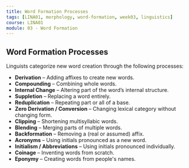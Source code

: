 ```yaml
---
title: Word Formation Processes
tags: [LINA01, morphology, word-formation, week03, linguistics]
course: LINA01
module: 03 - Word Formation
---
```


## Word Formation Processes

Linguists categorize new word creation through the following processes:

- **Derivation** – Adding affixes to create new words.
- **Compounding** – Combining whole words.
- **Internal Change** – Altering part of the word’s internal structure.
- **Suppletion** – Replacing a word entirely.
- **Reduplication** – Repeating part or all of a base.
- **Zero Derivation / Conversion** – Changing lexical category without changing form.
- **Clipping** – Shortening multisyllabic words.
- **Blending** – Merging parts of multiple words.
- **Backformation** – Removing a (real or assumed) affix.
- **Acronyms** – Using initials pronounced as a new word.
- **Initialism / Abbreviations** – Using initials pronounced individually.
- **Coinage** – Inventing words from scratch.
- **Eponymy** – Creating words from people's names.
